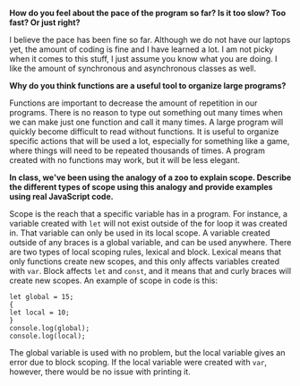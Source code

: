 **How do you feel about the pace of the program so far? Is it too slow? Too fast? Or just right?**

 I believe the pace has been fine so far. Although we do not have our laptops yet, the amount of coding is fine and I have learned a lot. I am not picky when it comes to this stuff, I just assume you know what you are doing. I like the amount of synchronous and asynchronous classes as well.

**Why do you think functions are a useful tool to organize large programs?**

Functions are important to decrease the amount of repetition in our programs. There is no reason to type out something out many times when we can make just one function and call it many times. A large program will quickly become difficult to read without functions. It is useful to organize specific actions that will be used a lot, especially for something like a game, where things will need to be repeated thousands of times. A program created with no functions may work, but it will be less elegant.

**In class, we've been using the analogy of a zoo to explain scope. Describe the different types of scope using this analogy and provide examples using real JavaScript code.**

Scope is the reach that a specific variable has in a program. For instance, a variable created with `let` will not exist outside of the for loop it was created in. That variable can only be used in its local scope. A variable created outside of any braces is a global variable, and can be used anywhere. There are two types of local scoping rules, lexical and block. Lexical means that only functions create new scopes, and this only affects variables created with `var`. Block affects `let` and `const`, and it means that and curly braces will create new scopes. An example of scope in code is this:
```
let global = 15;
{
let local = 10;
}
console.log(global);
console.log(local);
``` 
The global variable is used with no problem, but the local variable gives an error due to block scoping. If the local variable were created with `var`, however, there would be no issue with printing it.
